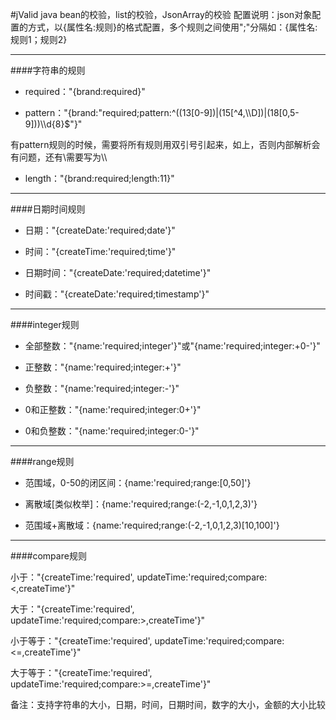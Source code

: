 #jValid
java bean的校验，list<object>的校验，JsonArray的校验
配置说明：json对象配置的方式，以{属性名:规则}的格式配置，多个规则之间使用";"分隔如：{属性名:规则1；规则2}

***

####字符串的规则

* required："{brand:required}"

* pattern："{brand:\"required;pattern:^((13[0-9])|(15[^4,\\\\D])|(18[0,5-9]))\\\\d{8}$\"}"

有pattern规则的时候，需要将所有规则用双引号引起来，如上，否则内部解析会有问题，还有\\需要写为\\\\

* length："{brand:required;length:11}"

***

####日期时间规则

* 日期："{createDate:'required;date'}"

* 时间："{createTime:'required;time'}"

* 日期时间："{createDate:'required;datetime'}"

* 时间戳："{createDate:'required;timestamp'}"

***

####integer规则

* 全部整数："{name:'required;integer'}"或"{name:'required;integer:+0-'}"

* 正整数："{name:'required;integer:+'}"

* 负整数："{name:'required;integer:-'}"

* 0和正整数："{name:'required;integer:0+'}"

* 0和负整数："{name:'required;integer:0-'}"

***

####range规则

* 范围域，0-50的闭区间：{name:'required;range:[0,50]'}

* 离散域[类似枚举]：{name:'required;range:(-2,-1,0,1,2,3)'}

* 范围域+离散域：{name:'required;range:(-2,-1,0,1,2,3)[10,100]'}

***

####compare规则

小于："{createTime:'required', updateTime:'required;compare:<,createTime'}"

大于："{createTime:'required', updateTime:'required;compare:>,createTime'}"

小于等于："{createTime:'required', updateTime:'required;compare:<=,createTime'}"

大于等于："{createTime:'required', updateTime:'required;compare:>=,createTime'}"

备注：支持字符串的大小，日期，时间，日期时间，数字的大小，金额的大小比较
